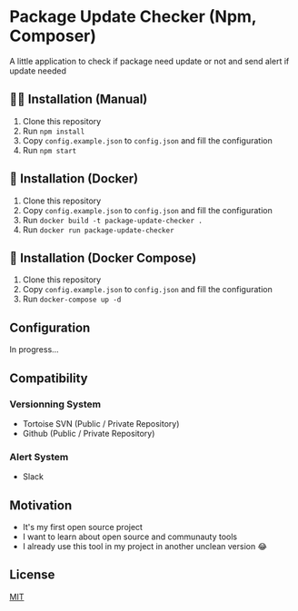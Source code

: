 # Package Update Checker (Npm, Composer)
A little application to check if package need update or not and send alert if update needed

## 💪🏻 Installation (Manual)
1. Clone this repository
2. Run `npm install`
3. Copy `config.example.json` to `config.json` and fill the configuration
4. Run `npm start`

## 🐳 Installation (Docker)
1. Clone this repository
2. Copy `config.example.json` to `config.json` and fill the configuration
3. Run `docker build -t package-update-checker .`
4. Run `docker run package-update-checker`

## 🐳 Installation (Docker Compose)
1. Clone this repository
2. Copy `config.example.json` to `config.json` and fill the configuration
3. Run `docker-compose up -d`

## Configuration
In progress...

## Compatibility

### Versionning System
- Tortoise SVN (Public / Private Repository)
- Github (Public / Private Repository)

### Alert System
- Slack

## Motivation

- It's my first open source project
- I want to learn about open source and communauty tools
- I already use this tool in my project in another unclean version 😂

## License
[MIT](LICENSE)